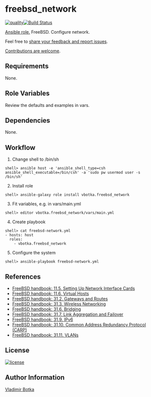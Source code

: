 # freebsd_network

[![quality](https://img.shields.io/ansible/quality/27910)](https://galaxy.ansible.com/vbotka/freebsd_network)[![Build Status](https://travis-ci.org/vbotka/ansible-freebsd-network.svg?branch=master)](https://travis-ci.org/vbotka/ansible-freebsd-network)

[Ansible role.](https://galaxy.ansible.com/vbotka/freebsd_network/) FreeBSD. Configure network.

Feel free to [share your feedback and report issues](https://github.com/vbotka/ansible-freebsd-network/issues).

[Contributions are welcome](https://github.com/firstcontributions/first-contributions).


## Requirements

None.


## Role Variables

Review the defaults and examples in vars.


## Dependencies

None.


## Workflow

1) Change shell to /bin/sh

```
shell> ansible host -e 'ansible_shell_type=csh ansible_shell_executable=/bin/csh' -a 'sudo pw usermod user -s /bin/sh'
```

2) Install role

```
shell> ansible-galaxy role install vbotka.freebsd_network
```

3) Fit variables, e.g. in vars/main.yml

```
shell> editor vbotka.freebsd_network/vars/main.yml
```

4) Create playbook

```
shell> cat freebsd-network.yml
- hosts: host
  roles:
    - vbotka.freebsd_network
```

5) Configure the system

```
shell> ansible-playbook freebsd-network.yml
```


## References

- [FreeBSD handbook: 11.5. Setting Up Network Interface Cards](https://www.freebsd.org/doc/handbook/config-network-setup.html)
- [FreeBSD handbook: 11.6. Virtual Hosts](http://www.freebsd.org/doc/handbook/configtuning-virtual-hosts.html)
- [FreeBSD handbook: 31.2. Gateways and Routes](https://www.freebsd.org/doc/handbook/network-routing.html)
- [FreeBSD handbook: 31.3. Wireless Networking](http://www.freebsd.org/doc/handbook/network-wireless.html)
- [FreeBSD handbook: 31.6. Bridging](https://www.freebsd.org/doc/handbook/network-bridging.html)
- [FreeBSD handbook: 31.7. Link Aggregation and Failover](https://www.freebsd.org/doc/handbook/network-aggregation.html)
- [FreeBSD handbook: 31.9. IPv6](http://www.freebsd.org/doc/handbook/network-ipv6.html)
- [FreeBSD handbook: 31.10. Common Address Redundancy Protocol (CARP)](http://www.freebsd.org/doc/handbook/carp.html)
- [FreeBSD handbook: 31.11. VLANs](http://www.freebsd.org/doc/handbook/network-vlan.html)


## License

[![license](https://img.shields.io/badge/license-BSD-red.svg)](https://www.freebsd.org/doc/en/articles/bsdl-gpl/article.html)


## Author Information

[Vladimir Botka](https://botka.info)
